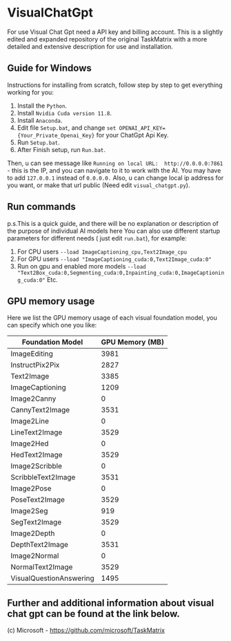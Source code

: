 # VisualChatGpt
For use Visual Chat Gpt need a API key and billing account.
This is a slightly edited and expanded repository of the original TaskMatrix with a more detailed and extensive description for use and installation.

## Guide for Windows
Instructions for installing from scratch, follow step by step to get everything working for you:

1. Install the `Python`.
2. Install `Nvidia Cuda version 11.8`.
3. Install `Anaconda`.
4. Edit file `Setup.bat`, and change `set OPENAI_API_KEY={Your_Private_Openai_Key}` for your ChatGpt Api Key.
5. Run `Setup.bat`.
6. After Finish setup, run `Run.bat`.

Then, u can see message like `Running on local URL:  http://0.0.0.0:7861` - this is the IP, and you can navigate to it to work with the AI. You may have to add `127.0.0.1` instead of `0.0.0.0.`
Also, u can change local ip address for you want, or make that url public (Need edit `visual_chatgpt.py`).

## Run commands
p.s.This is a quick guide, and there will be no explanation or description of the purpose of individual AI models here
You can also use different startup parameters for different needs ( just edit `run.bat`), for example:
1. For CPU users `--load ImageCaptioning_cpu,Text2Image_cpu`
2. For GPU users `--load "ImageCaptioning_cuda:0,Text2Image_cuda:0"`
3. Run on gpu and enabled more models `--load "Text2Box_cuda:0,Segmenting_cuda:0,Inpainting_cuda:0,ImageCaptioning_cuda:0"`
Etc.

## GPU memory usage
Here we list the GPU memory usage of each visual foundation model, you can specify which one you like:

| Foundation Model        | GPU Memory (MB) |
|------------------------|-----------------|
| ImageEditing           | 3981            |
| InstructPix2Pix        | 2827            |
| Text2Image             | 3385            |
| ImageCaptioning        | 1209            |
| Image2Canny            | 0               |
| CannyText2Image        | 3531            |
| Image2Line             | 0               |
| LineText2Image         | 3529            |
| Image2Hed              | 0               |
| HedText2Image          | 3529            |
| Image2Scribble         | 0               |
| ScribbleText2Image     | 3531            |
| Image2Pose             | 0               |
| PoseText2Image         | 3529            |
| Image2Seg              | 919             |
| SegText2Image          | 3529            |
| Image2Depth            | 0               |
| DepthText2Image        | 3531            |
| Image2Normal           | 0               |
| NormalText2Image       | 3529            |
| VisualQuestionAnswering| 1495            |

## Further and additional information about visual chat gpt can be found at the link below.
(c) Microsoft - https://github.com/microsoft/TaskMatrix